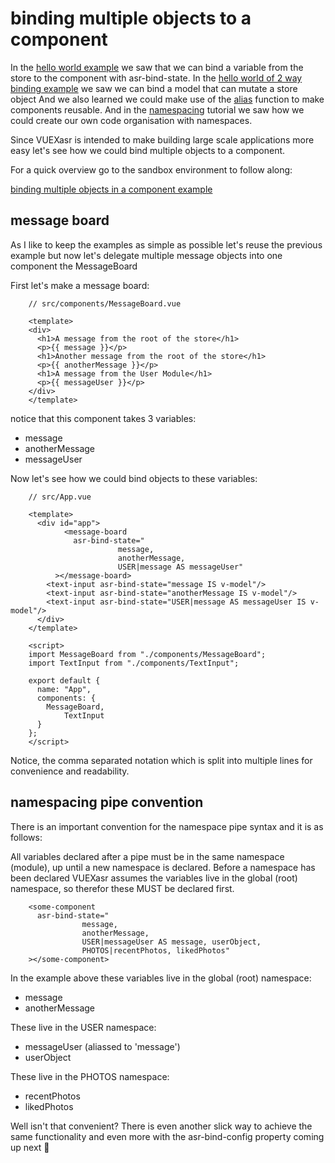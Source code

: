 # binding multiple objects to a component

In the [hello world example](./hello-world-example.html) we saw that we can bind a variable from the store to the component with asr-bind-state. In the [hello world of 2 way binding example](./hello-world-of-2-way-binding.html) we saw we can bind a model that can mutate a store object And we also learned we could make use of the [alias](./aliasing.html) function to make components reusable. And in the [namespacing](./namespacing.html) tutorial we saw how we could create our own code organisation with namespaces.

Since VUEXasr is intended to make building large scale applications more easy let's see how we could bind multiple objects to a component.

For a quick overview go to the sandbox environment to follow along:

[binding multiple objects in a component example](https://codesandbox.io/s/manual-binding-multiple-objects-to-a-component-1pitc)

## message board

As I like to keep the examples as simple as possible let's reuse the previous example but now let's delegate multiple message objects into one component the MessageBoard

First let's make a message board:
```vue
    // src/components/MessageBoard.vue
    
    <template>
    <div>
      <h1>A message from the root of the store</h1>
      <p>{{ message }}</p>
      <h1>Another message from the root of the store</h1>
      <p>{{ anotherMessage }}</p>
      <h1>A message from the User Module</h1>
      <p>{{ messageUser }}</p>
    </div>
    </template>
```
notice that this component takes 3 variables:

- message
- anotherMessage
- messageUser

Now let's see how we could bind objects to these variables:
```vue{6-9}
    // src/App.vue
    
    <template>
      <div id="app">
    		<message-board
    	      asr-bind-state="
    	                message, 
    	                anotherMessage, 
    	                USER|message AS messageUser"
    	  ></message-board>
        <text-input asr-bind-state="message IS v-model"/>
        <text-input asr-bind-state="anotherMessage IS v-model"/>
        <text-input asr-bind-state="USER|message AS messageUser IS v-model"/>
      </div>
    </template>
    
    <script>
    import MessageBoard from "./components/MessageBoard";
    import TextInput from "./components/TextInput";
    
    export default {
      name: "App",
      components: {
        MessageBoard,
    		TextInput
      }
    };
    </script>
```
Notice, the comma separated notation which is split into multiple lines for convenience and readability.

## namespacing pipe convention

There is an important convention for the namespace pipe syntax and it is as follows:

All variables declared after a pipe must be in the same namespace (module), up until a new namespace is declared. Before a namespace has been declared VUEXasr assumes the variables live in the global (root) namespace, so therefor these MUST be declared first. 
```vue 
    <some-component
      asr-bind-state="
                message, 
                anotherMessage, 
                USER|messageUser AS message, userObject,
                PHOTOS|recentPhotos, likedPhotos"
    ></some-component>
```
In the example above these variables live in the global (root) namespace:

- message
- anotherMessage

These live in the USER namespace:

- messageUser (aliassed to 'message')
- userObject

These live in the PHOTOS namespace:

- recentPhotos
- likedPhotos

Well isn't that convenient? There is even another slick way to achieve the same functionality and even more with the asr-bind-config property coming up next 💪